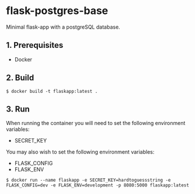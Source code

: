 # flask-postgres-base
Minimal flask-app with a postgreSQL database.

## 1. Prerequisites

- Docker

## 2. Build

`$ docker build -t flaskapp:latest .`

## 3. Run

When running the container you will need to set the following environment variables:
- SECRET_KEY

You may also wish to set the following environment variables:
- FLASK_CONFIG
- FLASK_ENV

`$ docker run --name flaskapp -e SECRET_KEY=hardtoguessstring -e FLASK_CONFIG=dev -e FLASK_ENV=development -p 8080:5000 flaskapp:latest`
